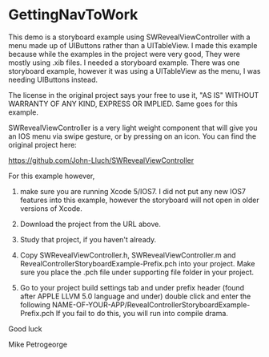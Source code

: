GettingNavToWork
================

This demo is a storyboard example using SWRevealViewController with a menu made up of UIButtons rather than a UITableView. I made this example because while the examples in the project were very good, They were mostly using .xib files. I needed a storyboard example. There was one storyboard example, however it was using a UITableView as the menu, I was needing UIButtons instead.

The license in the original project says your free to use it, "AS IS" WITHOUT WARRANTY OF ANY KIND, EXPRESS OR IMPLIED. Same goes for this example. 

SWRevealViewController is a very light weight component that will give you an IOS menu via swipe gesture, or by pressing on an icon. You can find the original project here:

https://github.com/John-Lluch/SWRevealViewController

For this example however,

1) make sure you are running Xcode 5/IOS7. I did not put any new IOS7 features into this example, however the storyboard will not open in older versions of Xcode.


2) Download the project from the URL above.

3) Study that project, if you haven't already.

4) Copy SWRevealViewController.h, SWRevealViewController.m and RevealControllerStoryboardExample-Prefix.pch into your project. Make sure you place the .pch file under supporting file  folder in your project.

5) Go to your project build settings tab and under prefix header (found after APPLE LLVM 5.0 language and under) double click and enter the following NAME-OF-YOUR-APP/RevealControllerStoryboardExample-Prefix.pch If you fail to do this, you will run into compile drama.

Good luck

Mike Petrogeorge